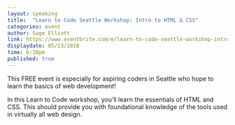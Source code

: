 ```yaml
---
layout: speaking
title:  "Learn to Code Seattle Workshop: Intro to HTML & CSS"
categories: event
author: Sage Elliott
link: https://www.eventbrite.com/e/learn-to-code-seattle-workshop-intro-to-html-css-523-tickets-45979322391#
displaydate: 05/23/2018 
time: 6:30pm
published: true
---
```


This FREE event is especially for aspiring coders in Seattle who hope to learn the basics of web development! 

In this Learn to Code workshop, you’ll learn the essentials of HTML and CSS. This should provide you with foundational knowledge of the tools used in virtually all web design.